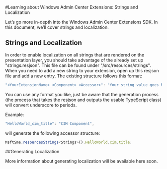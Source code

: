 #Learning about Windows Admin Center Extensions: Strings and Localization

Let’s go more in-depth into the Windows Admin Center Extensions SDK.  In this document, we’ll cover strings and localization.

## Strings and Localization

In order to enable localization on all strings that are rendered on the presentation layer, you should take advantage of the already set up "strings.resjson".  This file can be found under "/src/resources/strings".  When you need to add a new string to your extension, open up this resjson file and add a new entry.  The existing structure follows this format:

``` ts
"<YourExtensionName>_<Component>_<Accessor>": "Your string value goes here.",
```

You can use any format you like, just be aware that the generation process (the process that takes the resjson and outputs the usable TypeScript class) will convert underscore to periods.

Example:
``` ts
"HelloWorld_cim_title": "CIM Component",
```
will generate the following accessor structure:
``` ts
MsftSme.resourcesStrings<Strings>().HelloWorld.cim.title;
```

##Generating Localization

More information about generating localization will be available here soon.